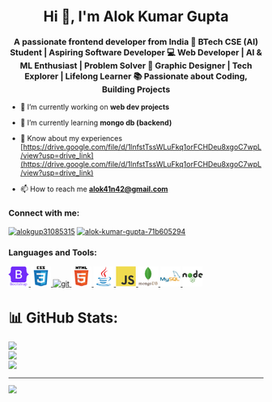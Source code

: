 <h1 align="center">Hi 👋, I'm Alok Kumar Gupta</h1>
<h3 align="center">A passionate frontend developer from India 🚀 BTech CSE (AI) Student | Aspiring Software Developer 💻 Web Developer | AI & ML Enthusiast | Problem Solver 🎨 Graphic Designer | Tech Explorer | Lifelong Learner 📚 Passionate about Coding, Building Projects</h3>

- 🔭 I’m currently working on **web dev projects**

- 🌱 I’m currently learning **mongo db (backend)**

- 📄 Know about my experiences [https://drive.google.com/file/d/1lnfstTssWLuFkq1orFCHDeu8xgoC7wpL/view?usp=drive_link](https://drive.google.com/file/d/1lnfstTssWLuFkq1orFCHDeu8xgoC7wpL/view?usp=drive_link)

- 📫 How to reach me **alok41n42@gmail.com**

<h3 align="left">Connect with me:</h3>
<p align="left">
<a href="https://twitter.com/alokgup31085315" target="blank"><img align="center" src="https://raw.githubusercontent.com/rahuldkjain/github-profile-readme-generator/master/src/images/icons/Social/twitter.svg" alt="alokgup31085315" height="30" width="40" /></a>
<a href="https://linkedin.com/in/alok-kumar-gupta-71b605294" target="blank"><img align="center" src="https://raw.githubusercontent.com/rahuldkjain/github-profile-readme-generator/master/src/images/icons/Social/linked-in-alt.svg" alt="alok-kumar-gupta-71b605294" height="30" width="40" /></a>
</p>

<h3 align="left">Languages and Tools:</h3>
<p align="left"> <a href="https://getbootstrap.com" target="_blank" rel="noreferrer"> <img src="https://raw.githubusercontent.com/devicons/devicon/master/icons/bootstrap/bootstrap-plain-wordmark.svg" alt="bootstrap" width="40" height="40"/> </a> <a href="https://www.w3schools.com/css/" target="_blank" rel="noreferrer"> <img src="https://raw.githubusercontent.com/devicons/devicon/master/icons/css3/css3-original-wordmark.svg" alt="css3" width="40" height="40"/> </a> <a href="https://git-scm.com/" target="_blank" rel="noreferrer"> <img src="https://www.vectorlogo.zone/logos/git-scm/git-scm-icon.svg" alt="git" width="40" height="40"/> </a> <a href="https://www.w3.org/html/" target="_blank" rel="noreferrer"> <img src="https://raw.githubusercontent.com/devicons/devicon/master/icons/html5/html5-original-wordmark.svg" alt="html5" width="40" height="40"/> </a> <a href="https://www.java.com" target="_blank" rel="noreferrer"> <img src="https://raw.githubusercontent.com/devicons/devicon/master/icons/java/java-original.svg" alt="java" width="40" height="40"/> </a> <a href="https://developer.mozilla.org/en-US/docs/Web/JavaScript" target="_blank" rel="noreferrer"> <img src="https://raw.githubusercontent.com/devicons/devicon/master/icons/javascript/javascript-original.svg" alt="javascript" width="40" height="40"/> </a> <a href="https://www.mongodb.com/" target="_blank" rel="noreferrer"> <img src="https://raw.githubusercontent.com/devicons/devicon/master/icons/mongodb/mongodb-original-wordmark.svg" alt="mongodb" width="40" height="40"/> </a> <a href="https://www.mysql.com/" target="_blank" rel="noreferrer"> <img src="https://raw.githubusercontent.com/devicons/devicon/master/icons/mysql/mysql-original-wordmark.svg" alt="mysql" width="40" height="40"/> </a> <a href="https://nodejs.org" target="_blank" rel="noreferrer"> <img src="https://raw.githubusercontent.com/devicons/devicon/master/icons/nodejs/nodejs-original-wordmark.svg" alt="nodejs" width="40" height="40"/> </a> </p>



# 📊 GitHub Stats:
![](https://github-readme-stats.vercel.app/api?username=lokkcode&theme=dark&hide_border=false&include_all_commits=false&count_private=false)<br/>
![](https://nirzak-streak-stats.vercel.app/?user=lokkcode&theme=dark&hide_border=false)<br/>
![](https://github-readme-stats.vercel.app/api/top-langs/?username=lokkcode&theme=dark&hide_border=false&include_all_commits=false&count_private=false&layout=compact)

---
[![](https://visitcount.itsvg.in/api?id=lokkcode&icon=0&color=0)](https://visitcount.itsvg.in)

<!-- Proudly created with GPRM ( https://gprm.itsvg.in ) -->
